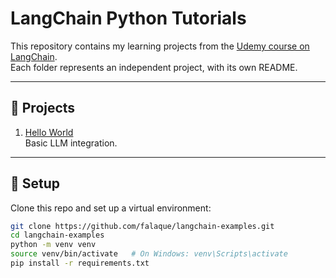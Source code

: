 # LangChain Python Tutorials

This repository contains my learning projects from the [Udemy course on LangChain](https://www.udemy.com/course/langchain/).  
Each folder represents an independent project, with its own README.

---

## 🚀 Projects

1. [Hello World](./00_hello_world)  
   Basic LLM integration.


---

## 🔧 Setup

Clone this repo and set up a virtual environment:

```bash
git clone https://github.com/falaque/langchain-examples.git
cd langchain-examples
python -m venv venv
source venv/bin/activate   # On Windows: venv\Scripts\activate
pip install -r requirements.txt
